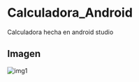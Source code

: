# Calculadora_Android
Calculadora hecha en android studio

## Imagen

![img1](https://user-images.githubusercontent.com/45720289/50566782-031ff600-0d03-11e9-9c3d-2d315aa71dee.jpg)

